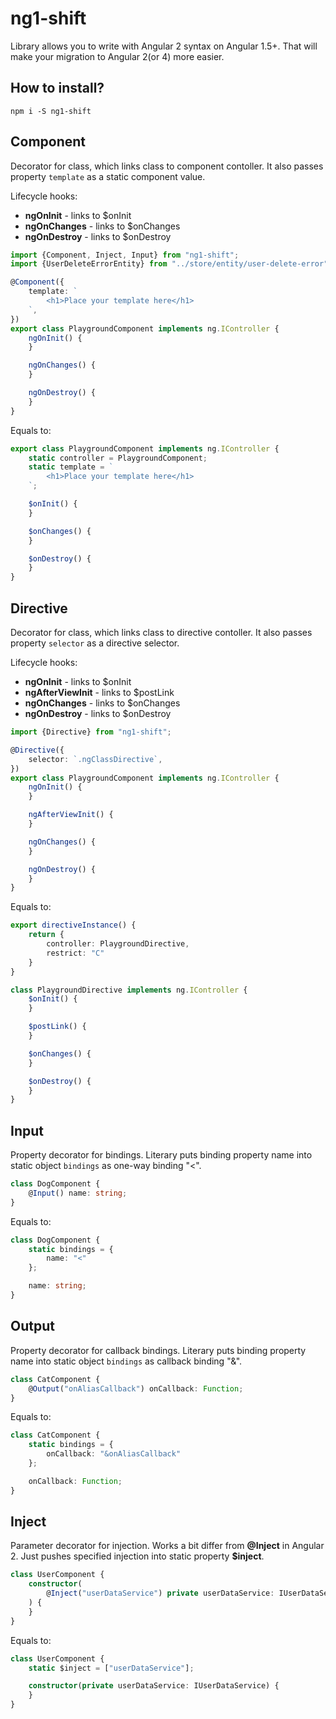# ng1-shift

Library allows you to write with Angular 2 syntax on Angular 1.5+. That will make your migration to Angular 2(or 4) more easier.

## How to install?
`npm i -S ng1-shift`

## Component
Decorator for class, which links class to component contoller.
It also passes property `template` as a static component value.

Lifecycle hooks:
- **ngOnInit** - links to $onInit
- **ngOnChanges** - links to $onChanges
- **ngOnDestroy** - links to $onDestroy

```typescript
import {Component, Inject, Input} from "ng1-shift";
import {UserDeleteErrorEntity} from "../store/entity/user-delete-error";

@Component({
    template: `
        <h1>Place your template here</h1>
    `,
})
export class PlaygroundComponent implements ng.IController {
    ngOnInit() {
    }

    ngOnChanges() {
    }

    ngOnDestroy() {
    }
}
```
Equals to:
```typescript
export class PlaygroundComponent implements ng.IController {
    static controller = PlaygroundComponent;
    static template = `
        <h1>Place your template here</h1>
    `;

    $onInit() {
    }

    $onChanges() {
    }

    $onDestroy() {
    }
}
```


## Directive
Decorator for class, which links class to directive contoller.
It also passes property `selector` as a directive selector.

Lifecycle hooks:
- **ngOnInit** - links to $onInit
- **ngAfterViewInit** - links to $postLink
- **ngOnChanges** - links to $onChanges
- **ngOnDestroy** - links to $onDestroy

```typescript
import {Directive} from "ng1-shift";

@Directive({
    selector: `.ngClassDirective`,
})
export class PlaygroundComponent implements ng.IController {
    ngOnInit() {
    }

    ngAfterViewInit() {
    }

    ngOnChanges() {
    }

    ngOnDestroy() {
    }
}
```
Equals to:
```typescript
export directiveInstance() {
    return {
        controller: PlaygroundDirective,
        restrict: "C"
    }
}

class PlaygroundDirective implements ng.IController {
    $onInit() {
    }

    $postLink() {
    }

    $onChanges() {
    }

    $onDestroy() {
    }
}
```


## Input
Property decorator for bindings. Literary puts binding property name into static object `bindings` as one-way binding "<".

```typescript
class DogComponent {
    @Input() name: string;
}
```
Equals to:
```typescript
class DogComponent {
    static bindings = {
        name: "<"
    };

    name: string;
}
```


## Output
Property decorator for callback bindings. Literary puts binding property name into static object `bindings` as callback binding "&".

```typescript
class CatComponent {
    @Output("onAliasCallback") onCallback: Function;
}
```
Equals to:
```typescript
class CatComponent {
    static bindings = {
        onCallback: "&onAliasCallback"
    };

    onCallback: Function;
}
```

## Inject
Parameter decorator for injection. Works a bit differ from **@Inject** in Angular 2.
Just pushes specified injection into static property **$inject**.

```typescript
class UserComponent {
    constructor(
        @Inject("userDataService") private userDataService: IUserDataService
    ) {
    }
}
```
Equals to:
```typescript
class UserComponent {
    static $inject = ["userDataService"];

    constructor(private userDataService: IUserDataService) {
    }
}
```
